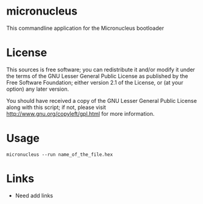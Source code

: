 micronucleus
============

This commandline application for the Micronucleus bootloader


License
=======

This sources is free software; you can redistribute it and/or modify it under the terms of
the GNU Lesser General Public License as published by the Free Software Foundation;
either version 2.1 of the License, or (at your option) any later version.

You should have received a copy of the GNU Lesser General Public License along with this
script; if not, please visit http://www.gnu.org/copyleft/gpl.html for more information.


Usage
=====
	
	micronucleus --run name_of_the_file.hex


Links
=====

* Need add links
